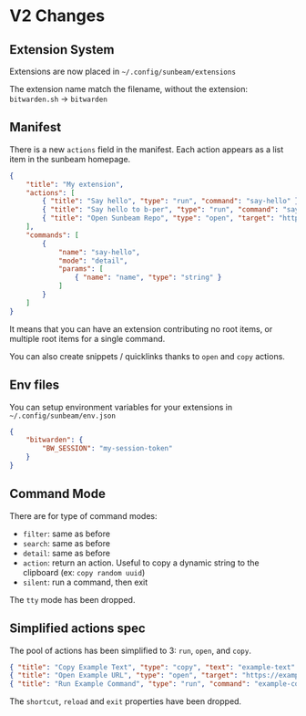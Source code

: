 # V2 Changes

## Extension System

Extensions are now placed in `~/.config/sunbeam/extensions`

The extension name match the filename, without the extension: `bitwarden.sh` -> `bitwarden`

## Manifest

There is a new `actions` field in the manifest. Each action appears as a list item in the sunbeam homepage.

```json
{
    "title": "My extension",
    "actions": [
        { "title": "Say hello", "type": "run", "command": "say-hello" },
        { "title": "Say hello to b-per", "type": "run", "command": "say-hello", "params": { "name": "b-per" } },
        { "title": "Open Sunbeam Repo", "type": "open", "target": "https://github.com/pomdtr/sunbeam" },
    ],
    "commands": [
        {
            "name": "say-hello",
            "mode": "detail",
            "params": [
                { "name": "name", "type": "string" }
            ]
        }
    ]
}
```

It means that you can have an extension contributing no root items, or multiple root items for a single command.

You can also create snippets / quicklinks thanks to `open` and `copy` actions.

## Env files

You can setup environment variables for your extensions in `~/.config/sunbeam/env.json`

```json
{
    "bitwarden": {
        "BW_SESSION": "my-session-token"
    }
}
```

## Command Mode

There are for type of command modes:

- `filter`: same as before
- `search`: same as before
- `detail`: same as before
- `action`: return an action. Useful to copy a dynamic string to the clipboard (ex: `copy random uuid`)
- `silent`: run a command, then exit

The `tty` mode has been dropped.

## Simplified actions spec

The pool of actions has been simplified to 3: `run`, `open`, and `copy`.

```json
{ "title": "Copy Example Text", "type": "copy", "text": "example-text" }
{ "title": "Open Example URL", "type": "open", "target": "https://example.com"}
{ "title": "Run Example Command", "type": "run", "command": "example-command", "params": {"example": true} }
```

The `shortcut`, `reload` and `exit` properties have been dropped.
